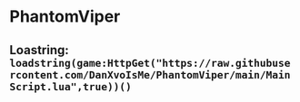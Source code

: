 # PhantomViper
## Loastring: ```loadstring(game:HttpGet("https://raw.githubusercontent.com/DanXvoIsMe/PhantomViper/main/MainScript.lua",true))()```
